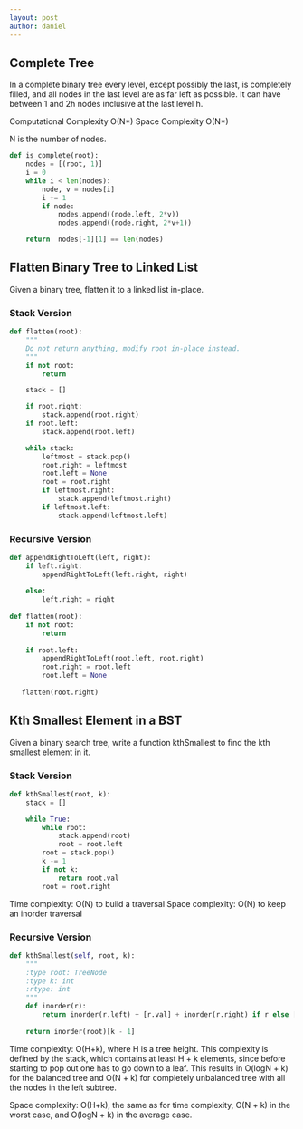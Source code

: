 ```yaml
---
layout: post
author: daniel
---
```

## Complete Tree
In a complete binary tree every level, except possibly the last, is completely filled, and all nodes in the last level are as far left as possible. It can have between 1 and 2h nodes inclusive at the last level h.
 
Computational Complexity O(N*)
Space Complexity O(N*)
 
N is the number of nodes.
 
````python
def is_complete(root):
    nodes = [(root, 1)]
    i = 0
    while i < len(nodes):
        node, v = nodes[i]
        i += 1
        if node:
            nodes.append((node.left, 2*v))
            nodes.append((node.right, 2*v+1))

    return  nodes[-1][1] == len(nodes)
````

## Flatten Binary Tree to Linked List
Given a binary tree, flatten it to a linked list in-place.
### Stack Version
````python
def flatten(root):
    """
    Do not return anything, modify root in-place instead.
    """
    if not root:
        return

    stack = []

    if root.right:
        stack.append(root.right)
    if root.left:
        stack.append(root.left)

    while stack:
        leftmost = stack.pop()
        root.right = leftmost
        root.left = None
        root = root.right
        if leftmost.right:
            stack.append(leftmost.right)
        if leftmost.left:
            stack.append(leftmost.left)
````

### Recursive Version

````python
def appendRightToLeft(left, right):
    if left.right:
        appendRightToLeft(left.right, right)
        
    else:
        left.right = right
        
def flatten(root):
    if not root:
        return 
    
    if root.left:
        appendRightToLeft(root.left, root.right)
        root.right = root.left
        root.left = None
    
   flatten(root.right)
````

## Kth Smallest Element in a BST
Given a binary search tree, write a function kthSmallest to find the kth smallest element in it.
### Stack Version

````python
def kthSmallest(root, k):
    stack = []

    while True:
        while root:
            stack.append(root)
            root = root.left
        root = stack.pop()
        k -= 1
        if not k:
            return root.val
        root = root.right
````

Time complexity: O(N) to build a traversal
Space complexity: O(N) to keep an inorder traversal
### Recursive Version
````python
def kthSmallest(self, root, k):
    """
    :type root: TreeNode
    :type k: int
    :rtype: int
    """
    def inorder(r):
        return inorder(r.left) + [r.val] + inorder(r.right) if r else []
    
    return inorder(root)[k - 1]
````

Time complexity: O(H+k), where H is a tree height. This complexity is defined by the stack, which contains at least H + k elements, since before starting to pop out one has to go down to a leaf. This results in O(logN + k) for the balanced tree and O(N + k) for completely unbalanced tree with all the nodes in the left subtree.
 
Space complexity: O(H+k), the same as for time complexity, O(N + k) in the worst case, and O(logN + k) in the average case.

